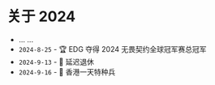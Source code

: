 # 关于 2024

- ... ...
- `2024-8-25` - 🏆 EDG 夺得 2024 无畏契约全球冠军赛总冠军 
- `2024-9-13` - 🤮 延迟退休 
- `2024-9-16` - 🧳 香港一天特种兵